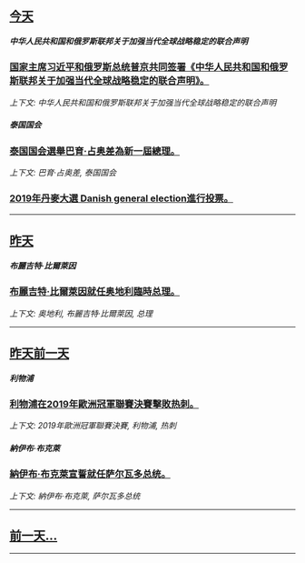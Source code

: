 

## [今天](/news/2019/06/5/index.md)

##### 中华人民共和国和俄罗斯联邦关于加强当代全球战略稳定的联合声明
### [国家主席习近平和俄罗斯总统普京共同签署《中华人民共和国和俄罗斯联邦关于加强当代全球战略稳定的联合声明》。 ](/news/2019/06/5/国家主席习近平和俄罗斯总统普京共同签署-中华人民共和国和俄罗斯联邦关于加强当代全球战略稳定的联合声明.md)
_上下文: 中华人民共和国和俄罗斯联邦关于加强当代全球战略稳定的联合声明_

##### 泰国国会
### [泰国国会選舉巴育·占奥差為新一屆總理。 ](/news/2019/06/5/泰国国会選舉巴育-占奥差為新一屆總理.md)
_上下文: 巴育·占奥差, 泰国国会_

##### 
### [2019年丹麥大選 Danish general election進行投票。 ](/news/2019/06/5/2019年丹麥大選-Danish-general-election進行投票.md)
---

## [昨天](/news/2019/06/3/index.md)

##### 布麗吉特·比爾萊因
### [布麗吉特·比爾萊因就任奥地利臨時总理。 ](/news/2019/06/3/布麗吉特-比爾萊因就任奥地利臨時总理.md)
_上下文: 奥地利, 布麗吉特·比爾萊因, 总理_

---

## [昨天前一天](/news/2019/06/1/index.md)

##### 利物浦
### [利物浦在2019年歐洲冠軍聯賽決賽擊敗热刺。 ](/news/2019/06/1/利物浦在2019年歐洲冠軍聯賽決賽擊敗热刺.md)
_上下文: 2019年歐洲冠軍聯賽決賽, 利物浦, 热刺_

##### 納伊布·布克萊
### [納伊布·布克萊宣誓就任萨尔瓦多总统。 ](/news/2019/06/1/納伊布-布克萊宣誓就任萨尔瓦多总统.md)
_上下文: 納伊布·布克萊, 萨尔瓦多总统_

---

## [前一天...](/news/2019/05/31/index.md)

---

